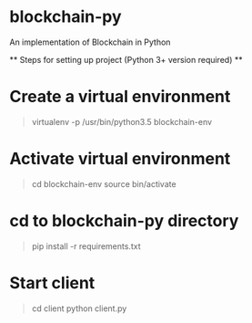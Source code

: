 # blockchain-py
An implementation of Blockchain in Python

** Steps for setting up project (Python 3+ version required) **

# Create a virtual environment
> virtualenv -p /usr/bin/python3.5 blockchain-env

# Activate virtual environment
> cd blockchain-env
> source bin/activate

# cd to blockchain-py directory
> pip install -r requirements.txt

# Start client
> cd client
> python client.py
